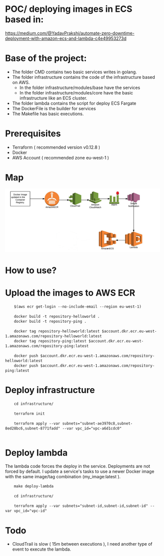 # POC/ deploying images in ECS based in: 

https://medium.com/@YadavPrakshi/automate-zero-downtime-deployment-with-amazon-ecs-and-lambda-c4e49953273d

# Base of the project:

- The folder CMD contains two basic services writes in golang.
- The folder infrastructure contains the code of the infrastructure based on AWS.
    - In the folder infrastructure/modules/base have the services
    - In the folder infrastructure/modules/core have the basic infrastructure like an ECS cluster.
- The folder lambda contains the script for deploy ECS Fargate
- The DockerFile is the builder for services
- The Makefile has basic executions.

# Prerequisites

- Terraform ( recommended version v0.12.8 )
- Docker
- AWS Account ( recommended zone eu-west-1 )

# Map

![Alt text](doc/infra-map.png?raw=true "Map infrastructure")

# How to use?

# Upload the images to AWS ECR

```
    $(aws ecr get-login --no-include-email --region eu-west-1)

    docker build -t repository-helloworld .
    docker build -t repository-ping .

    docker tag repository-helloworld:latest $account.dkr.ecr.eu-west-1.amazonaws.com/repository-helloworld:latest
    docker tag repository-ping:latest $account.dkr.ecr.eu-west-1.amazonaws.com/repository-ping:latest

    docker push $account.dkr.ecr.eu-west-1.amazonaws.com/repository-helloworld:latest
    docker push $account.dkr.ecr.eu-west-1.amazonaws.com/repository-ping:latest

```

# Deploy infrastructure

```
    cd infrastructure/

    terraform init

    terraform apply --var subnets="subnet-ae3970c8,subnet-8ed28bc6,subnet-8771fadd" --var vpc_id="vpc-a6d1cdc0"
        
```

# Deploy lambda

The lambda code forces the deploy in the service. Deployments are not forced by default. I update a service's tasks to use a newer Docker image with the same image/tag combination (my_image:latest ).

```
    make deploy-lambda

    cd infrastructure/

    terraform apply --var subnets="subnet-id,subnet-id,subnet-id" --var vpc_id="vpc-id"
```

# Todo

 - CloudTrail is slow ( 15m between executions ), I need another type of event to execute the lambda.